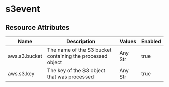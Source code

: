 [comment]: <> (Code generated by mdatagen. DO NOT EDIT.)

# s3event

## Resource Attributes

| Name | Description | Values | Enabled |
| ---- | ----------- | ------ | ------- |
| aws.s3.bucket | The name of the S3 bucket containing the processed object | Any Str | true |
| aws.s3.key | The key of the S3 object that was processed | Any Str | true |
